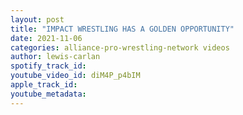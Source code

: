 ```yaml
---
layout: post
title: "IMPACT WRESTLING HAS A GOLDEN OPPORTUNITY"
date: 2021-11-06
categories: alliance-pro-wrestling-network videos
author: lewis-carlan
spotify_track_id: 
youtube_video_id: diM4P_p4bIM
apple_track_id: 
youtube_metadata: 
---
```

